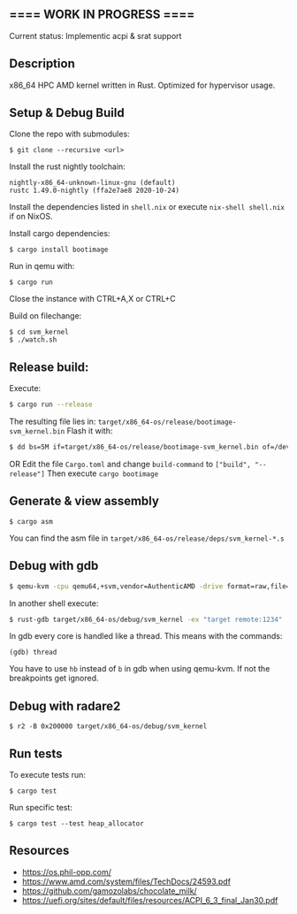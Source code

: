 ## ==== WORK IN PROGRESS ====
Current status: Implementic acpi & srat support

## 

## Description
x86_64 HPC AMD kernel written in Rust.
Optimized for hypervisor usage.


## Setup & Debug Build
Clone the repo with submodules:
```
$ git clone --recursive <url>
```

Install the rust nightly toolchain:
```
nightly-x86_64-unknown-linux-gnu (default)
rustc 1.49.0-nightly (ffa2e7ae8 2020-10-24)
```

Install the dependencies listed in `shell.nix` or execute
`nix-shell shell.nix` if on NixOS.

Install cargo dependencies:
```
$ cargo install bootimage
```

Run in qemu with:
```
$ cargo run
```
Close the instance with CTRL+A,X
or CTRL+C

Build on filechange:
```
$ cd svm_kernel
$ ./watch.sh
```

## Release build:
Execute:
```bash
$ cargo run --release
```
The resulting file lies in: `target/x86_64-os/release/bootimage-svm_kernel.bin`
Flash it with:
```bash
$ dd bs=5M if=target/x86_64-os/release/bootimage-svm_kernel.bin of=/dev/MYDEVICE
```

OR
Edit the file `Cargo.toml` and change `build-command` to `["build", "--release"]`
Then execute `cargo bootimage`

## Generate & view assembly
```
$ cargo asm
```

You can find the asm file in `target/x86_64-os/release/deps/svm_kernel-*.s`


## Debug with gdb
```bash
$ qemu-kvm -cpu qemu64,+svm,vendor=AuthenticAMD -drive format=raw,file=target/x86_64-os/debug/bootimage-svm_kernel.bin -nographic -s -S
```
In another shell execute:
```bash
$ rust-gdb target/x86_64-os/debug/svm_kernel -ex "target remote:1234"
```

In gdb every core is handled like a thread. This means with the commands:
```
(gdb) thread
```

You have to use `hb` instead of `b` in gdb when using qemu-kvm. If not the breakpoints get ignored.

## Debug with radare2
```
$ r2 -B 0x200000 target/x86_64-os/debug/svm_kernel
```

## Run tests
To execute tests run:
```
$ cargo test
```
Run specific test:
```
$ cargo test --test heap_allocator
```



## Resources
* https://os.phil-opp.com/
* https://www.amd.com/system/files/TechDocs/24593.pdf
* https://github.com/gamozolabs/chocolate_milk/
* https://uefi.org/sites/default/files/resources/ACPI_6_3_final_Jan30.pdf




